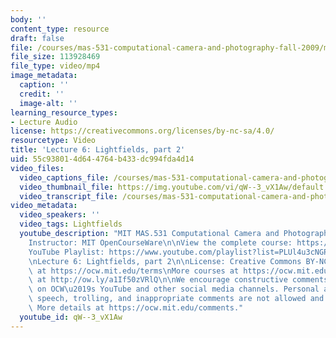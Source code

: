 ```yaml
---
body: ''
content_type: resource
draft: false
file: /courses/mas-531-computational-camera-and-photography-fall-2009/mitmas_531f09_lec06_1_360p_16_9.mp4
file_size: 113928469
file_type: video/mp4
image_metadata:
  caption: ''
  credit: ''
  image-alt: ''
learning_resource_types:
- Lecture Audio
license: https://creativecommons.org/licenses/by-nc-sa/4.0/
resourcetype: Video
title: 'Lecture 6: Lightfields, part 2'
uid: 55c93801-4d64-4764-b433-dc994fda4d14
video_files:
  video_captions_file: /courses/mas-531-computational-camera-and-photography-fall-2009/1C9QLJQ96iz1UZy1YuF5YUzLRyxIS1BoX_transcript.webvtt
  video_thumbnail_file: https://img.youtube.com/vi/qW--3_vX1Aw/default.jpg
  video_transcript_file: /courses/mas-531-computational-camera-and-photography-fall-2009/1C9QLJQ96iz1UZy1YuF5YUzLRyxIS1BoX_transcript.pdf
video_metadata:
  video_speakers: ''
  video_tags: Lightfields
  youtube_description: "MIT MAS.531 Computational Camera and Photography, Fall 2009\n\
    Instructor: MIT OpenCourseWare\n\nView the complete course: https://ocw.mit.edu/courses/mas-531-computational-camera-and-photography-fall-2009/\n\
    YouTube Playlist: https://www.youtube.com/playlist?list=PLUl4u3cNGP61pwA6paIRZ30q1sjLE8b6c\n\
    \nLecture 6: Lightfields, part 2\n\nLicense: Creative Commons BY-NC-SA\nMore information\
    \ at https://ocw.mit.edu/terms\nMore courses at https://ocw.mit.edu\nSupport OCW\
    \ at http://ow.ly/a1If50zVRlQ\n\nWe encourage constructive comments and discussion\
    \ on OCW\u2019s YouTube and other social media channels. Personal attacks, hate\
    \ speech, trolling, and inappropriate comments are not allowed and may be removed.\
    \ More details at https://ocw.mit.edu/comments."
  youtube_id: qW--3_vX1Aw
---
```

